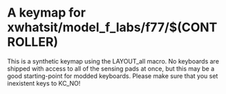 # A  keymap for xwhatsit/model_f_labs/f77/$(CONTROLLER)

This is a synthetic keymap using the LAYOUT_all macro. No keyboards are shipped with access to all of the sensing pads at once, but this may be a good starting-point for modded keyboards.
Please make sure that you set inexistent keys to KC_NO!
